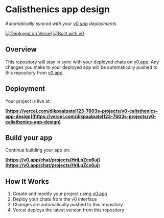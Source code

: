 # Calisthenics app design

*Automatically synced with your [v0.app](https://v0.app) deployments*

[![Deployed on Vercel](https://img.shields.io/badge/Deployed%20on-Vercel-black?style=for-the-badge&logo=vercel)](https://vercel.com/dikpaalpatel123-7603s-projects/v0-calisthenics-app-design)
[![Built with v0](https://img.shields.io/badge/Built%20with-v0.app-black?style=for-the-badge)](https://v0.app/chat/projects/HriLpZcx6uj)

## Overview

This repository will stay in sync with your deployed chats on [v0.app](https://v0.app).
Any changes you make to your deployed app will be automatically pushed to this repository from [v0.app](https://v0.app).

## Deployment

Your project is live at:

**[https://vercel.com/dikpaalpatel123-7603s-projects/v0-calisthenics-app-design](https://vercel.com/dikpaalpatel123-7603s-projects/v0-calisthenics-app-design)**

## Build your app

Continue building your app on:

**[https://v0.app/chat/projects/HriLpZcx6uj](https://v0.app/chat/projects/HriLpZcx6uj)**

## How It Works

1. Create and modify your project using [v0.app](https://v0.app)
2. Deploy your chats from the v0 interface
3. Changes are automatically pushed to this repository
4. Vercel deploys the latest version from this repository